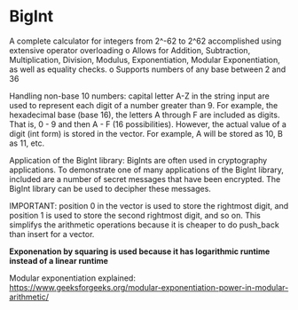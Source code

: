 # BigInt
A complete calculator for integers from 2^-62 to 2^62 accomplished using extensive operator overloading
o	Allows for Addition, Subtraction, Multiplication, Division, Modulus, Exponentiation, Modular Exponentiation, as well as equality checks.
o	Supports numbers of any base between 2 and 36

Handling non-base 10 numbers:
capital letter A-Z in the string input are used to represent each digit of a number greater than 9. For example, the hexadecimal base (base 16), the letters A through F are included as digits. That is, 0 - 9 and then A - F (16 possibilities). However, the actual value of a digit (int form) is stored in the vector. For example, A will be stored as 10, B as 11, etc.

Application of the BigInt library:
BigInts are often used in cryptography applications. To demonstrate one of many applications of the BigInt library, included are a number of secret messages that have been encrypted. The BigInt library can be used to decipher these messages. 

IMPORTANT: position 0 in the vector is used to store the rightmost digit, and position 1 is used to store the second rightmost digit, and so on. This simplifys the arithmetic operations because it is cheaper to do push_back than insert for a vector.


**Exponenation by squaring is used because it has logarithmic runtime instead of a linear runtime**

Modular exponentiation explained:
https://www.geeksforgeeks.org/modular-exponentiation-power-in-modular-arithmetic/
